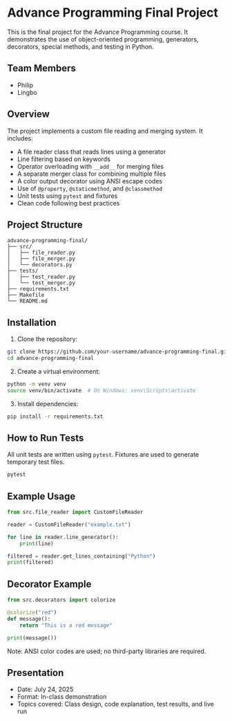 # Advance Programming Final Project

This is the final project for the Advance Programming course. It demonstrates the use of object-oriented programming, generators, decorators, special methods, and testing in Python.

## Team Members

* Philip
* Lingbo

## Overview

The project implements a custom file reading and merging system. It includes:

* A file reader class that reads lines using a generator
* Line filtering based on keywords
* Operator overloading with `__add__` for merging files
* A separate merger class for combining multiple files
* A color output decorator using ANSI escape codes
* Use of `@property`, `@staticmethod`, and `@classmethod`
* Unit tests using `pytest` and fixtures
* Clean code following best practices

## Project Structure

```
advance-programming-final/
├── src/
│   ├── file_reader.py
│   ├── file_merger.py
│   └── decorators.py
├── tests/
│   ├── test_reader.py
│   └── test_merger.py
├── requirements.txt
├── Makefile
└── README.md
```

## Installation

1. Clone the repository:

```bash
git clone https://github.com/your-username/advance-programming-final.git
cd advance-programming-final
```

2. Create a virtual environment:

```bash
python -m venv venv
source venv/bin/activate  # On Windows: venv\Scripts\activate
```

3. Install dependencies:

```bash
pip install -r requirements.txt
```

## How to Run Tests

All unit tests are written using `pytest`. Fixtures are used to generate temporary test files.

```bash
pytest
```

## Example Usage

```python
from src.file_reader import CustomFileReader

reader = CustomFileReader("example.txt")

for line in reader.line_generator():
    print(line)

filtered = reader.get_lines_containing("Python")
print(filtered)
```

## Decorator Example

```python
from src.decorators import colorize

@colorize("red")
def message():
    return "This is a red message"

print(message())
```

Note: ANSI color codes are used; no third-party libraries are required.

## Presentation

* Date: July 24, 2025
* Format: In-class demonstration
* Topics covered: Class design, code explanation, test results, and live run


